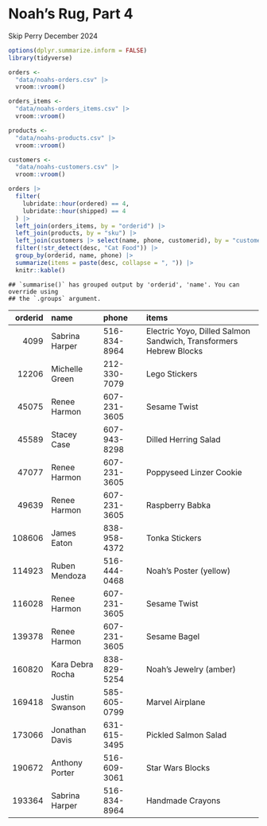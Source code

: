Noah’s Rug, Part 4
================
Skip Perry
December 2024

``` r
options(dplyr.summarize.inform = FALSE)
library(tidyverse)
```

``` r
orders <- 
  "data/noahs-orders.csv" |> 
  vroom::vroom()

orders_items <- 
  "data/noahs-orders_items.csv" |> 
  vroom::vroom()

products <- 
  "data/noahs-products.csv" |> 
  vroom::vroom()

customers <- 
  "data/noahs-customers.csv" |> 
  vroom::vroom()
```

``` r
orders |> 
  filter(
    lubridate::hour(ordered) == 4, 
    lubridate::hour(shipped) == 4
  ) |> 
  left_join(orders_items, by = "orderid") |> 
  left_join(products, by = "sku") |> 
  left_join(customers |> select(name, phone, customerid), by = "customerid") |> 
  filter(!str_detect(desc, "Cat Food")) |> 
  group_by(orderid, name, phone) |> 
  summarize(items = paste(desc, collapse = ", ")) |> 
  knitr::kable()
```

    ## `summarise()` has grouped output by 'orderid', 'name'. You can override using
    ## the `.groups` argument.

| orderid | name | phone | items |
|---:|:---|:---|:---|
| 4099 | Sabrina Harper | 516-834-8964 | Electric Yoyo, Dilled Salmon Sandwich, Transformers Hebrew Blocks |
| 12206 | Michelle Green | 212-330-7079 | Lego Stickers |
| 45075 | Renee Harmon | 607-231-3605 | Sesame Twist |
| 45589 | Stacey Case | 607-943-8298 | Dilled Herring Salad |
| 47077 | Renee Harmon | 607-231-3605 | Poppyseed Linzer Cookie |
| 49639 | Renee Harmon | 607-231-3605 | Raspberry Babka |
| 108606 | James Eaton | 838-958-4372 | Tonka Stickers |
| 114923 | Ruben Mendoza | 516-444-0468 | Noah’s Poster (yellow) |
| 116028 | Renee Harmon | 607-231-3605 | Sesame Twist |
| 139378 | Renee Harmon | 607-231-3605 | Sesame Bagel |
| 160820 | Kara Debra Rocha | 838-829-5254 | Noah’s Jewelry (amber) |
| 169418 | Justin Swanson | 585-605-0799 | Marvel Airplane |
| 173066 | Jonathan Davis | 631-615-3495 | Pickled Salmon Salad |
| 190672 | Anthony Porter | 516-609-3061 | Star Wars Blocks |
| 193364 | Sabrina Harper | 516-834-8964 | Handmade Crayons |
